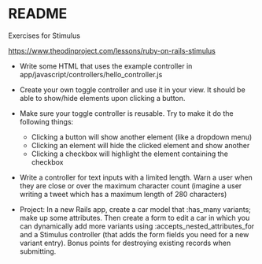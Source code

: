# README

Exercises for Stimulus 

https://www.theodinproject.com/lessons/ruby-on-rails-stimulus

- Write some HTML that uses the example controller in app/javascript/controllers/hello_controller.js

- Create your own toggle controller and use it in your view. It should be able to show/hide elements upon clicking a button.

- Make sure your toggle controller is reusable. Try to make it do the following things:
    - Clicking a button will show another element (like a dropdown menu)
    - Clicking an element will hide the clicked element and show another
    - Clicking a checkbox will highlight the element containing the checkbox

- Write a controller for text inputs with a limited length. Warn a user when they are close or over the maximum character count (imagine a user writing a tweet which has a maximum length of 280 characters)

- Project: In a new Rails app, create a car model that :has_many variants; make up some attributes. Then create a form to edit a car in which you can dynamically add more variants using :accepts_nested_attributes_for and a Stimulus controller (that adds the form fields you need for a new variant entry). Bonus points for destroying existing records when submitting.
